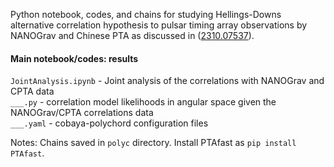 Python notebook, codes, and chains for studying Hellings-Downs alternative correlation hypothesis to pulsar timing array observations by NANOGrav and Chinese PTA as discussed in ([2310.07537](https://arxiv.org/abs/2310.07537)).

#### Main notebook/codes: results
`JointAnalysis.ipynb` - Joint analysis of the correlations with NANOGrav and CPTA data <br />
`___.py` - correlation model likelihoods in angular space given the NANOGrav/CPTA correlations data <br />
`___.yaml` - cobaya-polychord configuration files <br />

Notes: Chains saved in `polyc` directory. Install PTAfast as `pip install PTAfast`.